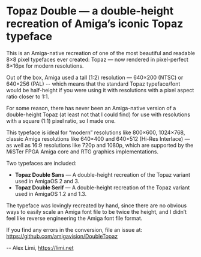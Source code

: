 # Topaz Double — a double-height recreation of Amiga’s iconic Topaz typeface

This is an Amiga-native recreation of one of the most beautiful and readable 8×8 pixel typefaces ever created: Topaz — now rendered in pixel-perfect 8×16px for modern resolutions.

Out of the box, Amiga used a tall (1:2) resolution — 640×200 (NTSC) or 640×256 (PAL) -- which means that the standard Topaz typeface/font would be half-height if you were using it with resolutions with a pixel aspect ratio closer to 1:1.

For some reason, there has never been an Amiga-native version of a double-height Topaz (at least not that I could find) for use with resolutions with a square (1:1) pixel ratio, so I made one.

This typeface is ideal for “modern” resolutions like 800×600, 1024×768, classic Amiga resolutions like 640×400 and 640×512 (Hi-Res Interlace) — as well as 16:9 resolutions like 720p and 1080p, which are supported by the MiSTer FPGA Amiga core and RTG graphics implementations.

Two typefaces are included:

* **Topaz Double Sans** — A double-height recreation of the Topaz variant used in AmigaOS 2 and 3.
* **Topaz Double Serif** — A double-height recreation of the Topaz variant used in AmigaOS 1.2 and 1.3.

The typeface was lovingly recreated by hand, since there are no obvious ways to easily scale an Amiga font file to be twice the height, and I didn’t feel like reverse engineering the Amiga font file format.

If you find any errors in the conversion, file an issue at: 
https://github.com/amigavision/DoubleTopaz

-- Alex Limi, https://limi.net
